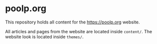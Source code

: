 # poolp.org

This repository holds all content for the https://poolp.org website.

All articles and pages from the website are located inside `content/`.
The website look is located inside `themes/`.

